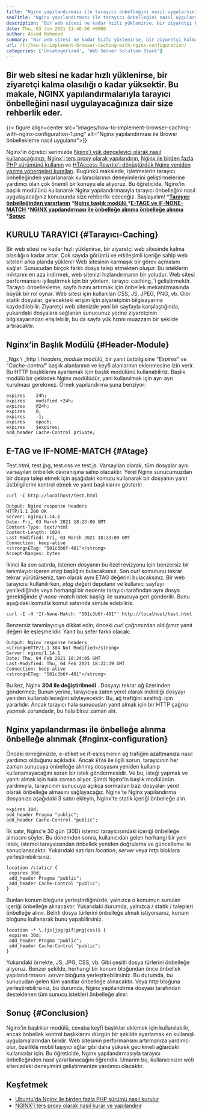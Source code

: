 ```yaml
---
title: "Nginx yapılandırması ile tarayıcı önbelleğini nasıl uygularsınız" 
seoTitle: "Nginx yapılandırması ile tarayıcı önbelleğini nasıl uygularsınız" 
description: "Bir web sitesi ne kadar hızlı yüklenirse, bir ziyaretçi kalma olasılığı o kadar yüksektir. Bu öğreticide, Nginx yapılandırmasıyla tarayıcı önbelleğini uygulayacağız." 
date: Thu, 03 Jun 2021 11:46:56 +0000
author: Assad Mahmood
summary: "Bir web sitesi ne kadar hızlı yüklenirse, bir ziyaretçi kalma olasılığı o kadar yüksektir. Bu makale, NGINX yapılandırmalarıyla tarayıcı önbelleğini nasıl uygulayacağınıza dair size rehberlik eder." 
url: /tr/how-to-implement-browser-caching-with-nginx-configuration/
categories: ['Uncategorized', 'Web Server Solution Stack']
---
```


## Bir web sitesi ne kadar hızlı yüklenirse, bir ziyaretçi kalma olasılığı o kadar yüksektir. Bu makale, NGINX yapılandırmalarıyla tarayıcı önbelleğini nasıl uygulayacağınıza dair size rehberlik eder.

{{< figure align=center src="images/how-to-implement-browser-caching-with-nginx-configuration-1.png" alt="Nginx yapılandırması ile Browsr önbellekleme nasıl uygulanır">}}

Nginx'in öğretici serimizde [Nginx'i yük dengeleyici olarak nasıl kullanacağımızı][1], [Nginx'i ters proxy olarak yapılandırın][2], [Nginx ile birden fazla PHP sürümünü kullanın][3] ve [HTAccess Rewrite'ı dönüştürdük Nginx yeniden yazma yönergeleri kuralları][4]. Bugünkü makalede, işletmelerin tarayıcı önbelleğinden yararlanarak kullanıcılarının deneyimlerini geliştirmelerine yardımcı olan çok önemli bir konuyu ele alıyoruz. Bu öğreticide, Nginx’in başlık modülünü kullanarak Nginx yapılandırmasıyla tarayıcı önbelleğini nasıl uygulayacağınız konusunda size rehberlik edeceğiz. Başlayalım!
  ***[Tarayıcı önbelleğinden yararlanın][5]** 
  *[**Nginx başlık modülü** ][6]
  *[**E-TAGE ve IF-NONE-MATCH** ][7]
  *[**NGINX yapılandırması ile önbelleğe alınma önbelleğe alınma** ][8]
  *[**Sonuç** ][9]

## KURULU TARAYICI   {#Tarayıcı-Caching}
Bir web sitesi ne kadar hızlı yüklenirse, bir ziyaretçi web sitesinde kalma olasılığı o kadar artar. Çok sayıda görüntü ve etkileşimli içeriğe sahip web siteleri arka planda yüklenir Web sitesinin karmaşık bir görev açmasını sağlar. Sunucudan birçok farklı dosya talep etmekten oluşur. Bu isteklerin miktarını en aza indirmek, web sitenizi hızlandırmanın bir yoludur.
Web sitesi performansını iyileştirmek için bir yöntem, tarayıcı caching_'i geliştirmektir. Tarayıcı önbellekleme, sayfa hızını artırmak için önbellek mekanizmasında büyük bir rol oynar. Web sitesi için kullanılan CSS, JS, JPEG, PNG, vb. Gibi statik dosyalar, gelecekteki erişim için ziyaretçinin bilgisayarına kaydedilebilir. Ziyaretçi web sitenizde yeni bir sayfayla karşılaştığında, yukarıdaki dosyalara sağlanan sunucunuz yerine ziyaretçinin bilgisayarından erişilebilir, bu da sayfa yük hızını muazzam bir şekilde artıracaktır.

## Nginx’in Başlık Modülü   {#Header-Module}
_Ngx \ _http \ _headers_module_ modülü, bir yanıt üstbilgisine “_Expires_” ve “_Cache-control_” başlık alanlarının ve keyfi alanlarının eklenmesine izin verir. Bu HTTP başlıklarını ayarlamak için başlık modülünü kullanabiliriz. Başlık modülü bir çekirdek Nginx modülüdür, yani kullanılmak için ayrı ayrı kurulması gerekmez.
Örnek yapılandırma şuna benziyor:
```
expires    24h;
expires    modified +24h;
expires    @24h;
expires    0;
expires    -1;
expires    epoch;
expires    $expires;
add_header Cache-Control private;
```

## E-TAG ve IF-NOME-MATCH   {#Atage}
Test.html, test.jpg, test.css ve test.js. Varsayılan olarak, tüm dosyalar aynı varsayılan önbellek davranışına sahip olacaktır. Yerel Nginx sunucumuzdan bir dosya talep etmek için aşağıdaki komutu kullanarak bir dosyanın yanıt üstbilgilerini kontrol etmek ve yanıt başlıklarını gösterir:
```
curl -I http://localhost/test.html
```
```
Output: Nginx response headers
HTTP/1.1 200 OK
Server: nginx/1.14.1
Date: Fri, 03 March 2021 18:23:09 GMT
Content-Type: text/html
Content-Length: 1024
Last-Modified: Fri, 03 March 2021 18:23:09 GMT
Connection: keep-alive
<strong>ETag: "501c3b6f-401"</strong>
Accept-Ranges: bytes
```
İkinci ila son satırda, istenen dosyanın bu özel revizyonu için benzersiz bir tanımlayıcı içeren _etag_ başlığını bulacaksınız. Son _curl_ komutunu tekrar tekrar yürütürseniz, tam olarak aynı ETAG değerini bulacaksınız.
Bir web tarayıcısı kullanılırken, _etag_ değeri depolanır ve kullanıcı sayfayı yenilediğinde veya herhangi bir nedenle tarayıcı tarafından aynı dosya gerektiğinde _if-none-match_ istek başlığı ile sunucuya geri gönderilir.
Bunu aşağıdaki komutla komut satırında simüle edebiliriz.
```
curl -I -H 'If-None-Match: "501c3b6f-401"' http://localhost/test.html
```
Benzersiz tanımlayıcıya dikkat edin, önceki _curl_ çağrımızdan aldığımız yanıt değeri ile eşleşmelidir. Yanıt bu sefer farklı olacak:
```
Output: Nginx response headers
<strong>HTTP/1.1 304 Not Modified</strong>
Server: nginx/1.14.1
Date: Thu, 04 Feb 2021 18:24:05 GMT
Last-Modified: Thu, 04 Feb 2021 18:22:39 GMT
Connection: keep-alive
<strong>ETag: "501c3b6f-401"</strong>
```
Bu kez, Nginx **304 ile değiştirilmedi** . Dosyayı tekrar ağ üzerinden göndermez; Bunun yerine, tarayıcıya zaten yerel olarak indirdiği dosyayı yeniden kullanabileceğini söyleyecektir. Bu, ağ trafiğini azalttığı için yararlıdır. Ancak tarayıcı hala sunucudan yanıt almak için bir HTTP çağrısı yapmak zorundadır, bu hala biraz zaman alır.

## Nginx yapılandırması ile önbelleğe alınma önbelleğe alınmak   {#nginx-configuration}
Önceki örneğimizde, e-etiket ve if-eşleşmenin ağ trafiğini azaltmanıza nasıl yardımcı olduğunu açıkladık. Ancak `ETAG` ile ilgili sorun, tarayıcının her zaman sunucuya önbelleğe alınmış dosyasını yeniden kullanıp kullanamayacağını soran bir istek göndermesidir. Ve bu, isteği yapmak ve yanıtı almak için hala zaman alıyor.
Şimdi Nginx’in başlık modülünün yardımıyla, tarayıcının sunucuya açıkça sormadan bazı dosyaları yerel olarak önbelleğe almasını sağlayacağız.
Nginx'te Nginx yapılandırma dosyanıza aşağıdaki 3 satırı ekleyin, Nginx'te statik içeriği önbelleğe alın
```
expires 30d;
add_header Pragma "public";
add_header Cache-Control "public";
```
İlk satır, Nginx'e 30 gün (30D) istemci tarayıcısındaki içeriği önbelleğe almasını söyler. Bu dönemden sonra, kullanıcıdan gelen herhangi bir yeni istek, istemci tarayıcısından önbellek yeniden doğrulama ve güncelleme ile sonuçlanacaktır.
Yukarıdaki satırları _location_, _server_ veya _http_ bloklara yerleştirebilirsiniz.
```
location /static/ {
 expires 30d;
 add_header Pragma "public";
 add_header Cache-Control "public";
}
```
Bunları konum bloğuna yerleştirdiğinizde, yalnızca o konumun sunulan içeriği önbelleğe alınacaktır. Yukarıdaki durumda, yalnızca / statik / talepleri önbelleğe alınır.
Belirli dosya türlerini önbelleğe almak istiyorsanız, konum bloğunu kullanarak bunu yapabilirsiniz.
```
location ~* \.(js|jpg|gif|png|css)$ {
 expires 30d;
 add_header Pragma "public";
 add_header Cache-Control "public";
}

```
Yukarıdaki örnekte, JS, JPG, CSS, vb. Gibi çeşitli dosya türlerini önbelleğe alıyoruz.
Benzer şekilde, herhangi bir konum bloğundan önce önbellek yapılandırmasını _server_ bloğuna yerleştirebilirsiniz. Bu durumda, bu sunucudan gelen tüm yanıtlar önbelleğe alınacaktır. Veya _http_ bloğuna yerleştirebilirsiniz, bu durumda, Nginx yapılandırma dosyası tarafından desteklenen tüm sunucu istekleri önbelleğe alınır.

## Sonuç   {#Conclusion}
Nginx’in başlıklar modülü, cevaba keyfi başlıklar eklemek için kullanılabilir, ancak önbellek kontrol başlıklarını düzgün bir şekilde ayarlamak en kullanışlı uygulamalarından biridir. Web sitesinin performansını artırmanıza yardımcı olur, özellikle mobil taşıyıcı ağlar gibi daha yüksek gecikmeli ağlardaki kullanıcılar için. Bu öğreticide, Nginx yapılandırmasıyla tarayıcı önbelleğinden nasıl yararlanacağını öğrendik. Umarım bu, kullanıcınızın web sitenizdeki deneyimini geliştirmenize yardımcı olacaktır.

## Keşfetmek
  * [Ubuntu'da Nginx ile birden fazla PHP sürümü nasıl kurulur][3]
  * [NGINX'i ters proxy olarak nasıl kurar ve yapılandırır][2]

  
[1]: https://blog.containerize.com/web-server-solution-stack/how-to-use-nginx-as-load-balancer-for-your-application/
[2]: https://blog.containerize.com/web-server-solution-stack/how-to-setup-and-configure-nginx-as-reverse-proxy/
[3]: https://blog.containerize.com/web-server-solution-stack/how-to-install-multiple-php-versions-with-nginx-on-ubuntu/
[4]: https://blog.containerize.com/web-server-solution-stack/how-to-convert-htaccess-rewrite-rules-to-nginx-rewrite-directives/
[5]: #browser-caching
[6]: #header-module
[7]: #etag
[8]: #nginx-configuration
[9]: #conclusion
